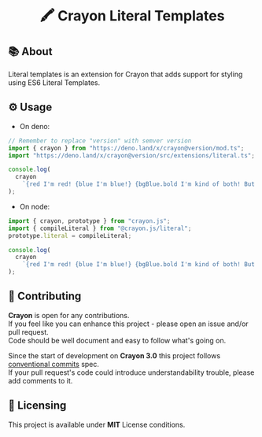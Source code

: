 <h1 align="center">🖍️ Crayon Literal Templates</h1>

## 📚 About

Literal templates is an extension for Crayon that adds support for styling using
ES6 Literal Templates.

## ⚙️ Usage

- On deno:

```ts
// Remember to replace "version" with semver version
import { crayon } from "https://deno.land/x/crayon@version/mod.ts";
import "https://deno.land/x/crayon@version/src/extensions/literal.ts";

console.log(
  crayon
    `{red I'm red! {blue I'm blue!} {bgBlue.bold I'm kind of both! But also bold!}}`,
);
```

- On node:

```ts
import { crayon, prototype } from "crayon.js";
import { compileLiteral } from "@crayon.js/literal";
prototype.literal = compileLiteral;

console.log(
  crayon
    `{red I'm red! {blue I'm blue!} {bgBlue.bold I'm kind of both! But also bold!}}`,
);
```

## 🤝 Contributing

**Crayon** is open for any contributions. <br /> If you feel like you can
enhance this project - please open an issue and/or pull request. <br /> Code
should be well document and easy to follow what's going on.

Since the start of development on **Crayon 3.0** this project follows
[conventional commits](https://www.conventionalcommits.org/en/v1.0.0/) spec.
<br /> If your pull request's code could introduce understandability trouble,
please add comments to it.

## 📝 Licensing

This project is available under **MIT** License conditions.
